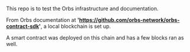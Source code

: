 This repo is to test the Orbs infrastructure and documentation.


From Orbs documentation at **'https://github.com/orbs-network/orbs-contract-sdk'**, a local blockchain is set up.

 A smart contract was deployed on this chain and has a few blocks ran as well. 


